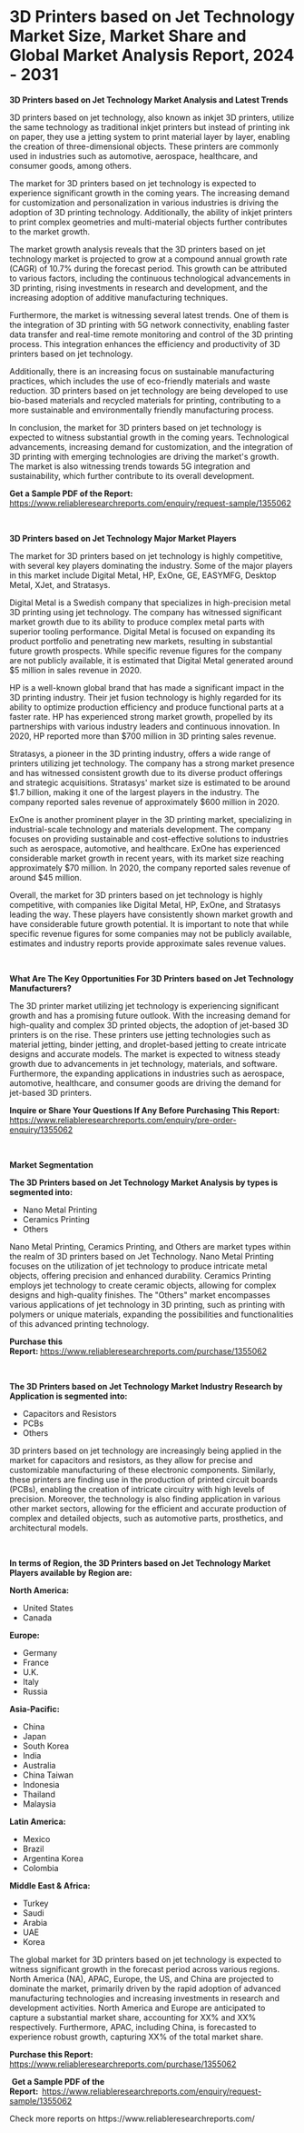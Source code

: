 <p><h1>3D Printers based on Jet Technology Market Size, Market Share and Global Market Analysis Report, 2024 - 2031</h1></p><p><strong>3D Printers based on Jet Technology Market Analysis and Latest Trends</strong></p>
<p><p>3D printers based on jet technology, also known as inkjet 3D printers, utilize the same technology as traditional inkjet printers but instead of printing ink on paper, they use a jetting system to print material layer by layer, enabling the creation of three-dimensional objects. These printers are commonly used in industries such as automotive, aerospace, healthcare, and consumer goods, among others.</p><p>The market for 3D printers based on jet technology is expected to experience significant growth in the coming years. The increasing demand for customization and personalization in various industries is driving the adoption of 3D printing technology. Additionally, the ability of inkjet printers to print complex geometries and multi-material objects further contributes to the market growth.</p><p>The market growth analysis reveals that the 3D printers based on jet technology market is projected to grow at a compound annual growth rate (CAGR) of 10.7% during the forecast period. This growth can be attributed to various factors, including the continuous technological advancements in 3D printing, rising investments in research and development, and the increasing adoption of additive manufacturing techniques.</p><p>Furthermore, the market is witnessing several latest trends. One of them is the integration of 3D printing with 5G network connectivity, enabling faster data transfer and real-time remote monitoring and control of the 3D printing process. This integration enhances the efficiency and productivity of 3D printers based on jet technology.</p><p>Additionally, there is an increasing focus on sustainable manufacturing practices, which includes the use of eco-friendly materials and waste reduction. 3D printers based on jet technology are being developed to use bio-based materials and recycled materials for printing, contributing to a more sustainable and environmentally friendly manufacturing process.</p><p>In conclusion, the market for 3D printers based on jet technology is expected to witness substantial growth in the coming years. Technological advancements, increasing demand for customization, and the integration of 3D printing with emerging technologies are driving the market's growth. The market is also witnessing trends towards 5G integration and sustainability, which further contribute to its overall development.</p></p>
<p><strong>Get a Sample PDF of the Report:&nbsp;</strong> <a href="https://www.reliableresearchreports.com/enquiry/request-sample/1355062">https://www.reliableresearchreports.com/enquiry/request-sample/1355062</a></p>
<p>&nbsp;</p>
<p><strong>3D Printers based on Jet Technology Major Market Players</strong></p>
<p><p>The market for 3D printers based on jet technology is highly competitive, with several key players dominating the industry. Some of the major players in this market include Digital Metal, HP, ExOne, GE, EASYMFG, Desktop Metal, XJet, and Stratasys.</p><p>Digital Metal is a Swedish company that specializes in high-precision metal 3D printing using jet technology. The company has witnessed significant market growth due to its ability to produce complex metal parts with superior tooling performance. Digital Metal is focused on expanding its product portfolio and penetrating new markets, resulting in substantial future growth prospects. While specific revenue figures for the company are not publicly available, it is estimated that Digital Metal generated around $5 million in sales revenue in 2020.</p><p>HP is a well-known global brand that has made a significant impact in the 3D printing industry. Their jet fusion technology is highly regarded for its ability to optimize production efficiency and produce functional parts at a faster rate. HP has experienced strong market growth, propelled by its partnerships with various industry leaders and continuous innovation. In 2020, HP reported more than $700 million in 3D printing sales revenue.</p><p>Stratasys, a pioneer in the 3D printing industry, offers a wide range of printers utilizing jet technology. The company has a strong market presence and has witnessed consistent growth due to its diverse product offerings and strategic acquisitions. Stratasys' market size is estimated to be around $1.7 billion, making it one of the largest players in the industry. The company reported sales revenue of approximately $600 million in 2020.</p><p>ExOne is another prominent player in the 3D printing market, specializing in industrial-scale technology and materials development. The company focuses on providing sustainable and cost-effective solutions to industries such as aerospace, automotive, and healthcare. ExOne has experienced considerable market growth in recent years, with its market size reaching approximately $70 million. In 2020, the company reported sales revenue of around $45 million.</p><p>Overall, the market for 3D printers based on jet technology is highly competitive, with companies like Digital Metal, HP, ExOne, and Stratasys leading the way. These players have consistently shown market growth and have considerable future growth potential. It is important to note that while specific revenue figures for some companies may not be publicly available, estimates and industry reports provide approximate sales revenue values.</p></p>
<p>&nbsp;</p>
<p><strong>What Are The Key Opportunities For 3D Printers based on Jet Technology Manufacturers?</strong></p>
<p><p>The 3D printer market utilizing jet technology is experiencing significant growth and has a promising future outlook. With the increasing demand for high-quality and complex 3D printed objects, the adoption of jet-based 3D printers is on the rise. These printers use jetting technologies such as material jetting, binder jetting, and droplet-based jetting to create intricate designs and accurate models. The market is expected to witness steady growth due to advancements in jet technology, materials, and software. Furthermore, the expanding applications in industries such as aerospace, automotive, healthcare, and consumer goods are driving the demand for jet-based 3D printers.</p></p>
<p><strong>Inquire or Share Your Questions If Any Before Purchasing This Report:</strong> <a href="https://www.reliableresearchreports.com/enquiry/pre-order-enquiry/1355062">https://www.reliableresearchreports.com/enquiry/pre-order-enquiry/1355062</a></p>
<p>&nbsp;</p>
<p><strong>Market Segmentation</strong></p>
<p><strong>The 3D Printers based on Jet Technology Market Analysis by types is segmented into:</strong></p>
<p><ul><li>Nano Metal Printing</li><li>Ceramics Printing</li><li>Others</li></ul></p>
<p><p>Nano Metal Printing, Ceramics Printing, and Others are market types within the realm of 3D printers based on Jet Technology. Nano Metal Printing focuses on the utilization of jet technology to produce intricate metal objects, offering precision and enhanced durability. Ceramics Printing employs jet technology to create ceramic objects, allowing for complex designs and high-quality finishes. The "Others" market encompasses various applications of jet technology in 3D printing, such as printing with polymers or unique materials, expanding the possibilities and functionalities of this advanced printing technology.</p></p>
<p><strong>Purchase this Report:&nbsp;</strong><a href="https://www.reliableresearchreports.com/purchase/1355062">https://www.reliableresearchreports.com/purchase/1355062</a></p>
<p>&nbsp;</p>
<p><strong>The 3D Printers based on Jet Technology Market Industry Research by Application is segmented into:</strong></p>
<p><ul><li>Capacitors and Resistors</li><li>PCBs</li><li>Others</li></ul></p>
<p><p>3D printers based on jet technology are increasingly being applied in the market for capacitors and resistors, as they allow for precise and customizable manufacturing of these electronic components. Similarly, these printers are finding use in the production of printed circuit boards (PCBs), enabling the creation of intricate circuitry with high levels of precision. Moreover, the technology is also finding application in various other market sectors, allowing for the efficient and accurate production of complex and detailed objects, such as automotive parts, prosthetics, and architectural models.</p></p>
<p>&nbsp;</p>
<p><strong>In terms of Region, the 3D Printers based on Jet Technology Market Players available by Region are:</strong></p>
<p>
    <p> <strong> North America: </strong>
        <ul>
            <li>United States</li>
            <li>Canada</li>
        </ul>
        </p> 
    <p> <strong> Europe: </strong>
        <ul>
            <li>Germany</li>
            <li>France</li>
            <li>U.K.</li>
            <li>Italy</li>
            <li>Russia</li>
        </ul>
        </p> 
    <p> <strong> Asia-Pacific: </strong>
        <ul>
            <li>China</li>
            <li>Japan</li>
            <li>South Korea</li>
            <li>India</li>
            <li>Australia</li>
            <li>China Taiwan</li>
            <li>Indonesia</li>
            <li>Thailand</li>
            <li>Malaysia</li>
        </ul>
        </p> 
    <p> <strong> Latin America: </strong>
        <ul>
            <li>Mexico</li>
            <li>Brazil</li>
            <li>Argentina Korea</li>
            <li>Colombia</li>
        </ul>
        </p> 
    <p> <strong> Middle East & Africa: </strong>
        <ul>
            <li>Turkey</li>
            <li>Saudi</li>
            <li>Arabia</li>
            <li>UAE</li>
            <li>Korea</li>
        </ul>
    </p>
    </p>
<p><p>The global market for 3D printers based on jet technology is expected to witness significant growth in the forecast period across various regions. North America (NA), APAC, Europe, the US, and China are projected to dominate the market, primarily driven by the rapid adoption of advanced manufacturing technologies and increasing investments in research and development activities. North America and Europe are anticipated to capture a substantial market share, accounting for XX% and XX% respectively. Furthermore, APAC, including China, is forecasted to experience robust growth, capturing XX% of the total market share.</p></p>
<p><strong>Purchase this Report: </strong><a href="https://www.reliableresearchreports.com/purchase/1355062">https://www.reliableresearchreports.com/purchase/1355062</a></p>
<p>&nbsp;<strong>Get a Sample PDF of the Report:&nbsp;&nbsp;</strong><a href="https://www.reliableresearchreports.com/enquiry/request-sample/1355062">https://www.reliableresearchreports.com/enquiry/request-sample/1355062</a></p>
<p><strong></strong></p>
<p>Check more reports on https://www.reliableresearchreports.com/</p>